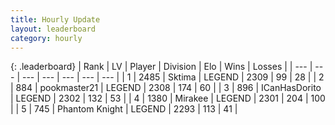 ```yaml
---
title: Hourly Update
layout: leaderboard
category: hourly
---
```


{: .leaderboard}
| Rank | LV | Player | Division | Elo | Wins | Losses |
| --- | --- | --- | --- | --- | --- | --- |
| <span data-change="0">1</span> | 2485 | <span title="ID: 353063">Sktima</span> | LEGEND | <span data-change="0">2309</span> | <span data-change="0">99</span> | <span data-change="0">28</span> |
| <span data-change="0">2</span> | 884 | <span title="ID: 652474">pookmaster21</span> | LEGEND | <span data-change="0">2308</span> | <span data-change="0">174</span> | <span data-change="0">60</span> |
| <span data-change="0">3</span> | 896 | <span title="ID: 415713">ICanHasDorito</span> | LEGEND | <span data-change="0">2302</span> | <span data-change="0">132</span> | <span data-change="0">53</span> |
| <span data-change="0">4</span> | 1380 | <span title="ID: 416373">Mirakee</span> | LEGEND | <span data-change="0">2301</span> | <span data-change="0">204</span> | <span data-change="0">100</span> |
| <span data-change="0">5</span> | 745 | <span title="ID: 742939">Phantom Knight</span> | LEGEND | <span data-change="0">2293</span> | <span data-change="0">113</span> | <span data-change="0">41</span> |